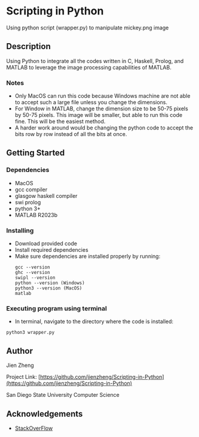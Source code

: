 # Scripting in Python

Using python script (wrapper.py) to manipulate mickey.png image

## Description

Using Python to integrate all the codes written in C, Haskell, Prolog, and MATLAB to leverage the image processing capabilities of MATLAB.

### Notes

* Only MacOS can run this code because Windows machine are not able to accept such a large file unless you change the dimensions.
* For Window in MATLAB, change the dimension size to be 50-75 pixels by 50-75 pixels. This image will be smaller, but able to run this code fine. This will be the easiest method.
* A harder work around would be changing the python code to accept the bits row by row instead of all the bits at once.

## Getting Started

### Dependencies

* MacOS
* gcc compiler
* glasgow haskell compiler
* swi prolog
* python 3+
* MATLAB R2023b

### Installing
* Download provided code
* Install required dependencies
* Make sure dependencies are installed properly by running:
  ```
  gcc --version
  ghc --version
  swipl --version
  python --version (Windows)
  python3 --version (MacOS)
  matlab
  ```

### Executing program using terminal

* In terminal, navigate to the directory where the code is installed:
```
python3 wrapper.py
```

## Author

Jien Zheng

Project Link: [https://github.com/jienzheng/Scripting-in-Python](https://github.com/jienzheng/Scripting-in-Python)

San Diego State University Computer Science

## Acknowledgements

* [StackOverFlow](https://stackoverflow.com/)

